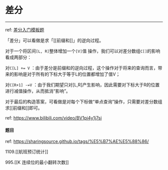 # 差分

---
ref: [差分入门模板题](https://mp.weixin.qq.com/s?__biz=MzU4NDE3MTEyMA==&mid=2247490329&idx=1&sn=6d448a53cd722bbd990fda82bd262857)

「差分」可以看做是求「[[前缀和]]」的逆向过程。

对于一个将区间`[L, R]`整体增加一个`[V]`值 操作，我们可以对差分数组`C[]`的影响看成两部分：

对`C[L] += V` ：由于差分是前缀和的逆向过程，这个操作对于将来的查询而言，带来的影响是对于所有的下标大于等于L的位置都增加了值V；

对`C[R+1] -=V` ：由于我们期望只对[L,R]产生影响，因此需要对下标大于R的位置进行减值操作，从而抵消“影响”。

对于最后的构造答案，可看做是对每个下标做“单点查询”操作，只需要对差分数组求[[前缀和]]即可。

ref: https://www.bilibili.com/video/BV1pi4y1j7si

#### 题目
ref: https://sharingsource.github.io/tags/%E5%B7%AE%E5%88%86/

1109.[[航班预订统计]]

995.[[K 连续位的最小翻转次数]]